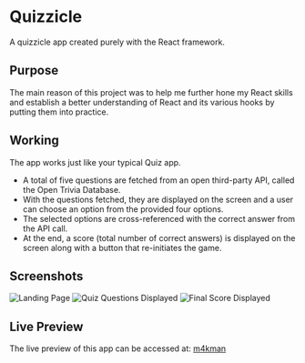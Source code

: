 # Quizzicle

A quizzicle app created purely with the React framework. 

## Purpose

The main reason of this project was to help me further hone my React skills and establish a better understanding of React and its various hooks by putting them into practice. 

## Working

The app works just like your typical Quiz app. 

- A total of five questions are fetched from an open third-party API, called the Open Trivia Database. 
- With the questions fetched, they are displayed on the screen and a user can choose an option from the provided four options. 
- The selected options are cross-referenced with the correct answer from the API call. 
- At the end, a score (total number of correct answers) is displayed on the screen along with a button that re-initiates the game. 

## Screenshots

![Landing Page](https://i.imgur.com/eEsuaF4.png)
![Quiz Questions Displayed](https://i.imgur.com/mEqNaH2.png)
![Final Score Displayed](https://i.imgur.com/Jw1Mmgl.png)

## Live Preview

The live preview of this app can be accessed at: [m4kman](https://m4kman-quizzicle.netlify.app/)
